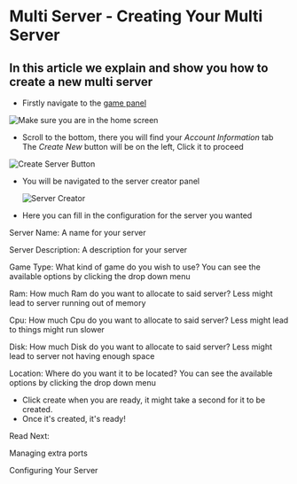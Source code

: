 # Multi Server - Creating Your Multi Server

## In this article we explain and show you how to create a new multi server

* Firstly navigate to the [game panel](https://witherpanel.com)

![Make sure you are in the home screen](https://i.imgur.com/7YQJXtg.png)

+ Scroll to the bottom, there you will find your *Account Information* tab
  The *Create New* button will be on the left, Click it to proceed

![Create Server Button](https://i.imgur.com/OWRwU9v.png)

+ You will be navigated to the server creator panel

  ![Server Creator](https://i.imgur.com/PrrXfz0.png)

+ Here you can fill in the configuration for the server you wanted

Server Name: A name for your server

Server Description: A description for your server

Game Type: What kind of game do you wish to use? You can see the available options by clicking the drop down menu

Ram: How much Ram do you want to allocate to said server? Less might lead to server running out of memory

Cpu: How much Cpu do you want to allocate to said server? Less might lead to things might run slower

Disk: How much Disk do you want to allocate to said server? Less might lead to server not having enough space

Location: Where do you want it to be located?  You can see the available options by clicking the drop down menu

+ Click create when you are ready, it might take a second for it to be created.
+ Once it's created, it's ready!

Read Next:

Managing extra ports

Configuring Your Server